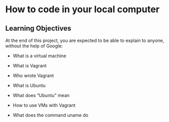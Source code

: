 # How to code in your local computer

## Learning Objectives

At the end of this project, you are expected to be able to explain to anyone, without the help of Google:

- What is a virtual machine

- What is Vagrant

- Who wrote Vagrant

- What is Ubuntu

- What does “Ubuntu” mean

- How to use VMs with Vagrant

- What does the command uname do
